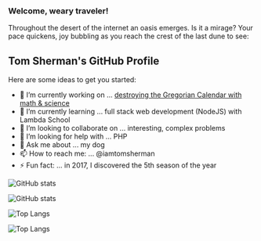 ### Welcome, weary traveler!

Throughout the desert of the internet an oasis emerges. Is it a mirage? Your pace quickens, joy bubbling as you reach the crest of the last dune to see:

## Tom Sherman's GitHub Profile

Here are some ideas to get you started:

- 🔭 I’m currently working on ... [destroying the Gregorian Calendar with math & science](http://thenewcalendar.com)
- 🌱 I’m currently learning ... full stack web development (NodeJS) with Lambda School
- 👯 I’m looking to collaborate on ... interesting, complex problems
- 🤔 I’m looking for help with ... PHP
- 💬 Ask me about ... my dog
- 📫 How to reach me: ... @iamtomsherman
- ⚡ Fun fact: ... in 2017, I discovered the 5th season of the year

![GitHub stats](https://github-readme-stats.vercel.app/api?username=tompsherman&show_icons=true&theme=vue)

![GitHub stats](https://github-readme-stats.vercel.app/api?username=tompsherman&show_icons=true&theme=solarized-light)

![Top Langs](https://github-readme-stats.vercel.app/api/top-langs/?username=tompsherman&theme=vue)

![Top Langs](https://github-readme-stats.vercel.app/api/top-langs/?username=tompsherman&theme=solarized-light)


